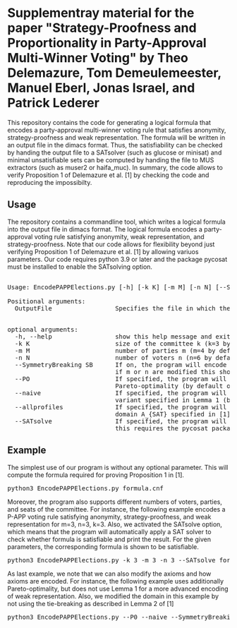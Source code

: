 # Supplementray material for the paper "Strategy-Proofness and Proportionality in Party-Approval Multi-Winner Voting" by Theo Delemazure, Tom Demeulemeester, Manuel Eberl, Jonas Israel, and Patrick Lederer 

This repository contains the code for generating a logical formula that encodes a party-approval multi-winner voting rule that satisfies anonymity, strategy-proofness and weak representation. The formula will be written in an output file in the dimacs format. Thus, the satisfiability can be checked by handing the output file to a SATsolver (such as glucose or minisat) and minimal unsatisfiable sets can be computed by handing the file to MUS extractors (such as muser2 or haifa_muc). In summary, the code allows to verify Proposition 1 of Delemazure et al. [1] by checking the code and reproducing the impossibilty.

## Usage

The repository contains a commandline tool, which writes a logical formula into the output file in dimacs format. The logical formula encodes a party-approval voting rule satisfying anonymity, weak representation, and strategy-proofness. Note that our code allows for flexibility beyond just verifying Proposition 1 of Delemazure et al. [1] by allowing variuos parameters. Our code requires python 3.9 or later and the package pycosat must be installed to enable the SATsolving option.

<pre> 
Usage: EncodePAPPElections.py [-h] [-k K] [-m M] [-n N] [--SymmetryBreaking SYMMETRYBREAKING] [--PO] [--naive] [--allprofiles] [--SATsolve] OutputFile

Positional arguments:
  OutputFile                 Specifies the file in which the logical formula will be written` 


optional arguments:
  -h, --help                 show this help message and exit
  -k K                       size of the committee k (k=3 by default)
  -m M                       number of parties m (m=4 by default)
  -n N                       number of voters n (n=6 by default)
  --SymmetryBreaking SB      If on, the program will encode the symmtery-breaking as specified by Lemma 2 in [1]; 
                             if m or n are modified this should be off(by default on if m or n is not speified; otherwise off)
  --PO                       If specified, the program will additionally encode that the P-APP voting rule satisfies 
                             Pareto-optimality (by default off)
  --naive                    If specified, the program will use a naive implementation of weak representation instead of the 
                             variant specified in Lemma 1 (by default off)
  --allprofiles              If specified, the program will consider the domain of all profiles; otherwise, we will focus on the 
                             domain A_{SAT} specified in [1]
  --SATsolve                 If specified, the program will evaluate whether the constructed formula is true; 
                             this requires the pycosat package (by default off)
</pre>

## Example

The simplest use of our program is without any optional parameter. This will compute the formula required for proving Proposition 1 in [1].

<pre>
python3 EncodePAPPElections.py formula.cnf
</pre>

Moreover, the program also supports different numbers of voters, parties, and seats of the committee. For instance, the following example encodes a P-APP voting rule satisfying anonymity, strategy-proofness, and weak representation for m=3, n=3, k=3. Also, we activated the SATsolve option, which means that the program will automatically apply a SAT solver to check whether formula is satisfiable and print the result. For the given parameters, the corresponding formula is shown to be satisfiable. 

<pre>
python3 EncodePAPPElections.py -k 3 -m 3 -n 3 --SATsolve formula.cnf
</pre>

As last example, we note that we can also modify the axioms and how axioms are encoded. For instance, the following example uses additionally Pareto-optimality, but does not use Lemma 1 for a more advanced encoding of weak representation. Also, we modified the domain in this example by not using the tie-breaking as described in Lemma 2 of [1]

<pre>
python3 EncodePAPPElections.py --P0 --naive --SymmetryBreaking False formula.cnf
</pre>
